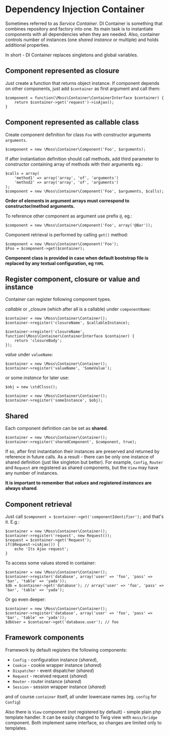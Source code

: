 # Dependency Injection Container

Sometimes referred to as _Service Container_. DI Container is something that combines repository and factory into one.
Its main task is to instantiate components with all dependencies when they are needed.
Also, container controls number of instances (one _shared instance_ or multiple) and holds additional properties.

In short - DI Container replaces singletons and global variables.

## Component represented as closure

Just create a function that returns object instance.
If component depends on other components, just add `$container` as first argument and call them:

	$component = function(\Moss\Container\ContainerInterface $container) {
		return $container->get('request')->isAjax();
	}

## Component represented as callable class

Create component definition for class `Foo` with constructor arguments `arguments`.

	$component = new \Moss\Container\Component('Foo', $arguments);

If after instantiation definition should call methods, add third parameter to constructor containing array of methods with their arguments eg.:

	$calls = array(
		'method1' => array('array', 'of', 'arguments')
		'method2' => array('array', 'of', 'arguments')
	);
	$component = new \Moss\Container\Component('Foo', $arguments, $calls);

**Order of elements in argument arrays must correspond to constructor/method arguments.**

To reference other component as argument use prefix `@`, eg.:

	$component = new \Moss\Container\Component('Foo', array('@Bar'));

Component retrieval is performed by calling `get()` method:

	$component = new \Moss\Container\Component('Foo');
	$Foo = $component->get($container);

**Component class is provided in case when default bootstrap file is replaced by any textual configuration, eg `YAML`**

## Register component, closure or value and instance

Container can register following component types.

_callable_ or _closure (which after all is a callable) under `componentName`:

	$container = new \Moss\Container\Container();
	$container->register('closureName', $callableInstance);

	$container->register('closureName', function(\Moss\Container\ContainerInterface $container) {
		return 'closureBody';
	});

_value_ under `valueName`:

	$container = new \Moss\Container\Container();
	$container->register('valueName', 'SomeValue');

or some _instance_ for later use:

	$obj = new \stdClsss();

	$container = new \Moss\Container\Container();
	$container->register('someInstance', $obj);

## Shared

Each component definition can be set as **shared**.

	$container = new \Moss\Container\Container();
	$container->register('sharedComponent', $component, true);

If so, after first instantiation their instances are preserved and returned by reference in future calls.
As a result - there can be only one instance of shared definition (just like singleton but better).
For example, `Config`, `Router` and `Request` are registered as shared components, but the `View` may have any number of instances.

**It is important to remember that _values_ and registered _instances_ are always shared**.

## Component retrieval

Just call `$component = $container->get('componentIdentifier');` and that's it.
E.g.:

	$container = new \Moss\Container\Container();
	$container->register('request', new Request());
	$request = $container->get('Request');
	if($Request->isAjax()) {
		echo 'Its Ajax request';
	}

To access some values stored in container:

	$container = new \Moss\Container\Container();
	$container->register('database', array('user' => 'foo', 'pass' => 'bar', 'table' => 'yada'));
	$db = $container->get('database'); // array('user' => 'foo', 'pass' => 'bar', 'table' => 'yada');

Or go even deeper:

	$container = new \Moss\Container\Container();
    $container->register('database', array('user' => 'foo', 'pass' => 'bar', 'table' => 'yada'));
    $dbUser = $container->get('database.user'); // foo

## Framework components

Framework by default registers the following components:

 * `Config` - configuration instance (_shared_),
 * `Cookie` - cookie wrapper instance (_shared_)
 * `Dispatcher` - event dispatcher (_shared_)
 * `Request` - received request (_shared_)
 * `Router` - router instance (_shared_)
 * `Session` - session wrapper instance (_shared_)

 and of course `container` itself, all under lowercase names (eg. `config` for `Config`)

Also there is `View` component (not registered by default) - simple plain php template handler.
It can be easily changed to Twig view with `moss/bridge` component.
Both implement same interface, so changes are limited only to templates.
